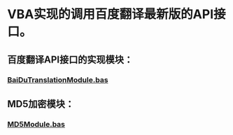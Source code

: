 # VBA实现的调用百度翻译最新版的API接口。

## 百度翻译API接口的实现模块：
### [BaiDuTranslationModule.bas](https://github.com/Feiyizhan/BaiDuTranslation.vba.github.io/blob/master/src/BaiDuTranslationModule.bas)

## MD5加密模块：
### [MD5Module.bas](https://github.com/Feiyizhan/BaiDuTranslation.vba.github.io/blob/master/src/MD5Module.bas)
